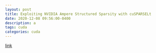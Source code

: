 ```yaml
---
layout: post
title: Exploiting NVIDIA Ampere Structured Sparsity with cuSPARSELt
date: 2020-12-08 09:56:00-0400
description: a
tags: cuda
categories: cuda
---
```


<a href="https://developer.nvidia.com/blog/exploiting-ampere-structured-sparsity-with-cusparselt/">link</a>
